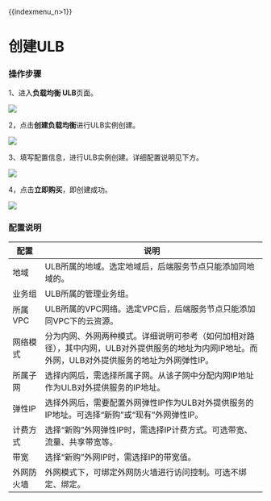 {{indexmenu_n>1}}

# 创建ULB

### 操作步骤

1、进入**负载均衡 ULB**页面。

![](https://static.ucloud.cn/3cfa285670e74d2fae692cac88014f2c.png)

2，点击**创建负载均衡**进行ULB实例创建。

![](https://docs.ucloud.cn/_media/network/ulb/ulb2.png)

3、填写配置信息，进行ULB实例创建。详细配置说明见下方。

![](https://docs.ucloud.cn/_media/network/ulb/%E5%88%9B%E5%BB%BAulb-%E5%90%AB%E9%98%B2%E7%81%AB%E5%A2%99.png)

4，点击**立即购买**，即创建成功。

![](https://static.ucloud.cn/e4e5e58fdddd49fc80b6cd2fb3d08572.png)

### 配置说明

|配置|说明|
|-|-|
|地域|ULB所属的地域。选定地域后，后端服务节点只能添加同地域的。|
|业务组|ULB所属的管理业务组。|
|所属VPC|ULB所属的VPC网络。选定VPC后，后端服务节点只能添加同VPC下的云资源。|
|网络模式|分为内网、外网两种模式。详细说明可参考（如何加相对路径），其中内网，ULB对外提供服务的地址为内网IP地址。而外网，ULB对外提供服务的地址为外网弹性IP。|
|所属子网|选择内网后，需选择所属子网。从该子网中分配内网IP地址作为ULB对外提供服务的IP地址。|
|弹性IP|选择外网后，需要配置外网弹性IP作为ULB对外提供服务的IP地址。可选择“新购”或“现有”外网弹性IP。|
|计费方式|选择“新购”外网弹性IP时，需选择IP计费方式。可选带宽、流量、共享带宽等。|
|带宽|选择“新购”外网IP时，需选择IP的带宽值。|
|外网防火墙|外网模式下，可绑定外网防火墙进行访问控制。可选不绑定、绑定。|
